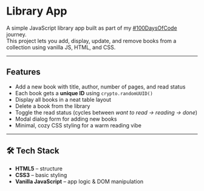 # Library App

A simple JavaScript library app built as part of my [#100DaysOfCode](https://www.100daysofcode.com/) journey.  
This project lets you add, display, update, and remove books from a collection using vanilla JS, HTML, and CSS.  

---

## Features

- Add a new book with title, author, number of pages, and read status  
- Each book gets a **unique ID** using `crypto.randomUUID()`  
- Display all books in a neat table layout  
- Delete a book from the library  
- Toggle the read status (cycles between *want to read → reading → done*)  
- Modal dialog form for adding new books  
- Minimal, cozy CSS styling for a warm reading vibe 

---

## 🛠️ Tech Stack

- **HTML5** – structure  
- **CSS3** – basic styling  
- **Vanilla JavaScript** – app logic & DOM manipulation  


